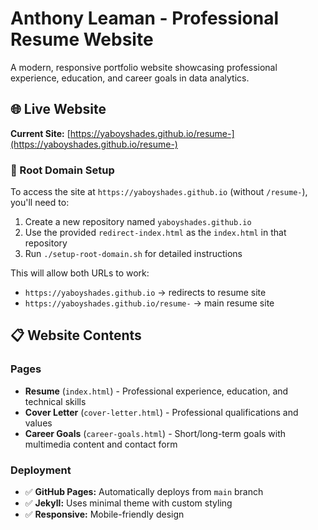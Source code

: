# Anthony Leaman - Professional Resume Website
A modern, responsive portfolio website showcasing professional experience, education, and career goals in data analytics.

## 🌐 Live Website

**Current Site:** [https://yaboyshades.github.io/resume-](https://yaboyshades.github.io/resume-)

### 🚀 Root Domain Setup
To access the site at `https://yaboyshades.github.io` (without `/resume-`), you'll need to:

1. Create a new repository named `yaboyshades.github.io`
2. Use the provided `redirect-index.html` as the `index.html` in that repository
3. Run `./setup-root-domain.sh` for detailed instructions

This will allow both URLs to work:
- `https://yaboyshades.github.io` → redirects to resume site
- `https://yaboyshades.github.io/resume-` → main resume site

## 📋 Website Contents

### Pages
- **Resume** (`index.html`) - Professional experience, education, and technical skills
- **Cover Letter** (`cover-letter.html`) - Professional qualifications and values
- **Career Goals** (`career-goals.html`) - Short/long-term goals with multimedia content and contact form

### Deployment
- ✅ **GitHub Pages:** Automatically deploys from `main` branch
- ✅ **Jekyll:** Uses minimal theme with custom styling
- ✅ **Responsive:** Mobile-friendly design

